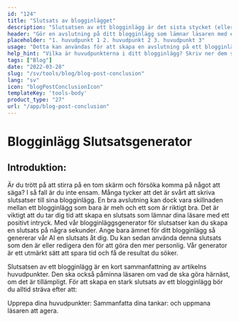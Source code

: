 ```yaml
---
id: "124"
title: "Slutsats av blogginlägget"
description: "Slutsatsen av ett blogginlägg är det sista stycket (eller två) som sammanfattar hela artikeln. Det bör återge de viktigaste punkterna i inlägget, lämna läsaren med en sista tanke och kanske till och med innehålla en uppmaning till handling."
header: "Gör en avslutning på ditt blogginlägg som lämnar läsaren med en sista tanke."
placeholder: "1. huvudpunkt 1 2. huvudpunkt 2 3. huvudpunkt 3"
usage: "Detta kan användas för att skapa en avslutning på ett blogginlägg. Avslutningen ska återge de viktigaste punkterna i inlägget, lämna läsaren med en sista tanke och kanske till och med innehålla en uppmaning till handling."
help_hint: "Vilka är huvudpunkterna i ditt blogginlägg? Skriv ner dem så gör vi en slutsats av dem."
tags: ["Blog"]
date: "2022-03-28"
slug: "/sv/tools/blog/blog-post-conclusion"
lang: "sv"
icon: "blogPostConclusionIcon"
templateKey: 'tools-body'
product_type: "27"
url: "/app/blog-post-conclusion"
---
```


# Blogginlägg Slutsatsgenerator

## Introduktion:

Är du trött på att stirra på en tom skärm och försöka komma på något att säga? I så fall är du inte ensam. Många tycker att det är svårt att skriva slutsatser till sina blogginlägg. En bra avslutning kan dock vara skillnaden mellan ett blogginlägg som bara är meh och ett som är riktigt bra. Det är viktigt att du tar dig tid att skapa en slutsats som lämnar dina läsare med ett positivt intryck. Med vår blogginläggsgenerator för slutsatser kan du skapa en slutsats på några sekunder. Ange bara ämnet för ditt blogginlägg så genererar vår AI en slutsats åt dig. Du kan sedan använda denna slutsats som den är eller redigera den för att göra den mer personlig. Vår generator är ett utmärkt sätt att spara tid och få de resultat du söker.

Slutsatsen av ett blogginlägg är en kort sammanfattning av artikelns huvudpunkter. Den ska också påminna läsaren om vad de ska göra härnäst, om det är tillämpligt. För att skapa en stark slutsats av ett blogginlägg bör du alltid sträva efter att:

Upprepa dina huvudpunkter: Sammanfatta dina tankar: och uppmana läsaren att agera.

